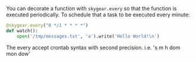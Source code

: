 You can decorate a function with `skygear.every` so that the function is
executed periodically. To schedule that a task to be executed every minute:

```python
@skygear.every("0 */1 * * * *")
def watch():
    open('/tmp/messages.txt', 'a').write('Hello World!\n')
```

The every accept crontab syntax with second precision. i.e. 's m h  dom mon dow'
